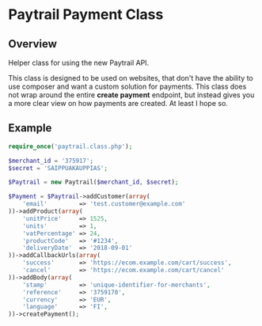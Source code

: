 # Paytrail Payment Class

## Overview
Helper class for using the new Paytrail API.

This class is designed to be used on websites, that don't have the ability to use composer and want a custom solution for payments. This class does not wrap around the entire **create payment** endpoint, but instead gives you a more clear view on how payments are created. At least I hope so.

## Example
```php
require_once('paytrail.class.php');

$merchant_id = '375917';
$secret = 'SAIPPUAKAUPPIAS';

$Paytrail = new Paytrail($merchant_id, $secret);

$Payment = $Paytrail->addCustomer(array(
    'email'         => 'test.customer@example.com'
))->addProduct(array(
    'unitPrice'     => 1525,
    'units'         => 1,
    'vatPercentage' => 24,
    'productCode'   => '#1234',
    'deliveryDate'  => '2018-09-01'
))->addCallbackUrls(array(
    'success'       => 'https://ecom.example.com/cart/success',
    'cancel'        => 'https://ecom.example.com/cart/cancel'
))->addBody(array(
    'stamp'         => 'unique-identifier-for-merchants',
    'reference'     => '3759170',
    'currency'      => 'EUR',
    'language'      => 'FI',
))->createPayment();
```
